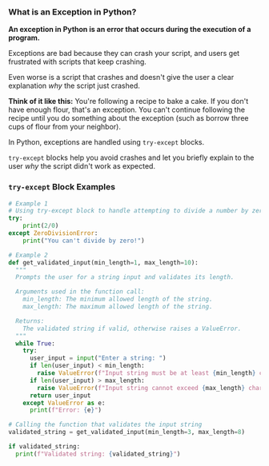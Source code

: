 ### What is an Exception in Python?

**An exception in Python is an error that occurs during the execution of a program.** 

Exceptions are bad because they can crash your script, and users get frustrated with scripts that keep crashing.

Even worse is a script that crashes and doesn't give the user a clear explanation *why* the script just crashed.

**Think of it like this:** You're following a recipe to bake a cake. If you don't have enough flour, that's an exception. You can't continue following the recipe until you do something about the exception (such as borrow three cups of flour from your neighbor).

In Python, exceptions are handled using `try-except` blocks. 

`try-except` blocks help you avoid crashes and let you briefly explain to the user *why* the script didn't work as expected.

### `try-except` Block Examples

```python
# Example 1
# Using try-except block to handle attempting to divide a number by zero
try:
    print(2/0)
except ZeroDivisionError:
    print("You can't divide by zero!")
```

```python
# Example 2
def get_validated_input(min_length=1, max_length=10):
  """
  Prompts the user for a string input and validates its length.

  Arguments used in the function call:
    min_length: The minimum allowed length of the string.
    max_length: The maximum allowed length of the string.

  Returns:
    The validated string if valid, otherwise raises a ValueError.
  """
  while True:
    try:
      user_input = input("Enter a string: ")
      if len(user_input) < min_length:
        raise ValueError(f"Input string must be at least {min_length} characters long.")
      if len(user_input) > max_length:
        raise ValueError(f"Input string cannot exceed {max_length} characters.")
      return user_input
    except ValueError as e:
      print(f"Error: {e}")

# Calling the function that validates the input string
validated_string = get_validated_input(min_length=3, max_length=8)

if validated_string:
  print(f"Validated string: {validated_string}")
```
